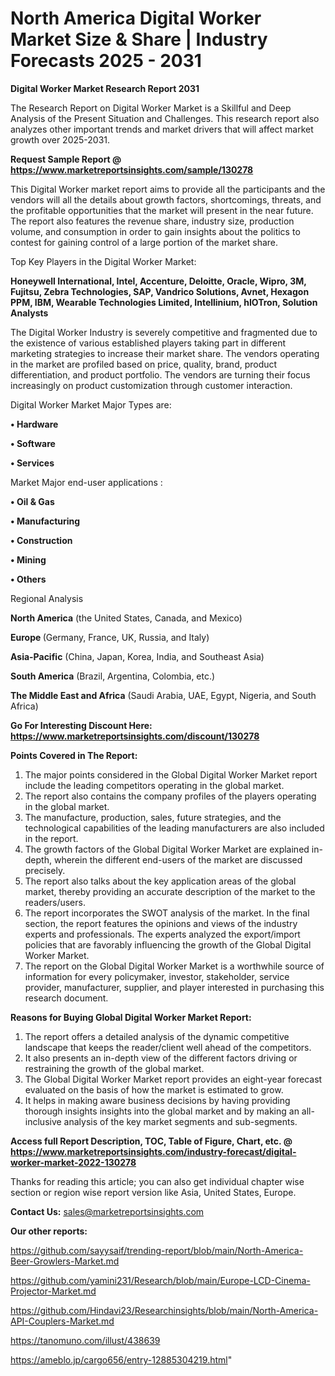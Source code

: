 # North America Digital Worker Market Size & Share | Industry Forecasts 2025 - 2031

<strong>Digital Worker Market Research Report 2031</strong>

The Research Report on Digital Worker Market is a Skillful and Deep Analysis of the Present Situation and Challenges. This research report also analyzes other important trends and market drivers that will affect market growth over 2025-2031.

<strong>Request Sample Report @ <a href=https://www.marketreportsinsights.com/sample/130278>https://www.marketreportsinsights.com/sample/130278</a></strong>

This Digital Worker market report aims to provide all the participants and the vendors will all the details about growth factors, shortcomings, threats, and the profitable opportunities that the market will present in the near future. The report also features the revenue share, industry size, production volume, and consumption in order to gain insights about the politics to contest for gaining control of a large portion of the market share.

Top Key Players in the Digital Worker Market:

<strong>Honeywell International, Intel, Accenture, Deloitte, Oracle, Wipro, 3M, Fujitsu, Zebra Technologies, SAP, Vandrico Solutions, Avnet, Hexagon PPM, IBM, Wearable Technologies Limited, Intellinium, hIOTron, Solution Analysts</strong>

The Digital Worker Industry is severely competitive and fragmented due to the existence of various established players taking part in different marketing strategies to increase their market share. The vendors operating in the market are profiled based on price, quality, brand, product differentiation, and product portfolio. The vendors are turning their focus increasingly on product customization through customer interaction.

Digital Worker Market Major Types are:

<strong>• Hardware

• Software

• Services</strong>

Market Major end-user applications :

<strong>• Oil & Gas

• Manufacturing

• Construction

• Mining

• Others</strong>

Regional Analysis

</u><strong><b>North America</b></strong> (the United States, Canada, and Mexico)

<strong><b>Europe </b></strong>(Germany, France, UK, Russia, and Italy)

<strong><b>Asia-Pacific</b></strong> (China, Japan, Korea, India, and Southeast Asia)

<strong><b>South America</b></strong> (Brazil, Argentina, Colombia, etc.)

<strong><b>The Middle East and Africa</b></strong> (Saudi Arabia, UAE, Egypt, Nigeria, and South Africa)

<strong>Go For Interesting Discount Here: <a href=https://www.marketreportsinsights.com/discount/130278>https://www.marketreportsinsights.com/discount/130278</a></strong>

<strong>Points Covered in The Report:</strong>
<ol>
  <li>The major points considered in the Global Digital Worker Market report include the leading competitors operating in the global market.</li>
  <li>The report also contains the company profiles of the players operating in the global market.</li>
  <li>The manufacture, production, sales, future strategies, and the technological capabilities of the leading manufacturers are also included in the report.</li>
  <li>The growth factors of the Global Digital Worker Market are explained in-depth, wherein the different end-users of the market are discussed precisely.</li>
  <li>The report also talks about the key application areas of the global market, thereby providing an accurate description of the market to the readers/users.</li>
  <li>The report incorporates the SWOT analysis of the market. In the final section, the report features the opinions and views of the industry experts and professionals. The experts analyzed the export/import policies that are favorably influencing the growth of the Global Digital Worker Market.</li>
  <li>The report on the Global Digital Worker Market is a worthwhile source of information for every policymaker, investor, stakeholder, service provider, manufacturer, supplier, and player interested in purchasing this research document.</li>
</ol>
<strong>Reasons for Buying Global Digital Worker Market Report:</strong>

<ol>
  <li>The report offers a detailed analysis of the dynamic competitive landscape that keeps the reader/client well ahead of the competitors.</li>
  <li>It also presents an in-depth view of the different factors driving or restraining the growth of the global market.</li>
  <li>The Global Digital Worker Market report provides an eight-year forecast evaluated on the basis of how the market is estimated to grow.</li>
  <li>It helps in making aware business decisions by having providing thorough insights insights into the global market and by making an all-inclusive analysis of the key market segments and sub-segments.</li>
</ol>
<strong>Access full Report Description, TOC, Table of Figure, Chart, etc. @ <a href=https://www.marketreportsinsights.com/industry-forecast/digital-worker-market-2022-130278>https://www.marketreportsinsights.com/industry-forecast/digital-worker-market-2022-130278</a></strong>


Thanks for reading this article; you can also get individual chapter wise section or region wise report version like Asia, United States, Europe.

<strong>Contact Us:</strong>
sales@marketreportsinsights.com

<strong>Our other reports:</strong>

<a href=https://github.com/sayysaif/trending-report/blob/main/North-America-Beer-Growlers-Market.md>https://github.com/sayysaif/trending-report/blob/main/North-America-Beer-Growlers-Market.md</a>

<a href=https://github.com/yamini231/Research/blob/main/Europe-LCD-Cinema-Projector-Market.md>https://github.com/yamini231/Research/blob/main/Europe-LCD-Cinema-Projector-Market.md</a>

<a href=https://github.com/Hindavi23/Researchinsights/blob/main/North-America-API-Couplers-Market.md>https://github.com/Hindavi23/Researchinsights/blob/main/North-America-API-Couplers-Market.md</a>

<a href=https://tanomuno.com/illust/438639>https://tanomuno.com/illust/438639</a>

<a href=https://ameblo.jp/cargo656/entry-12885304219.html>https://ameblo.jp/cargo656/entry-12885304219.html</a>"
